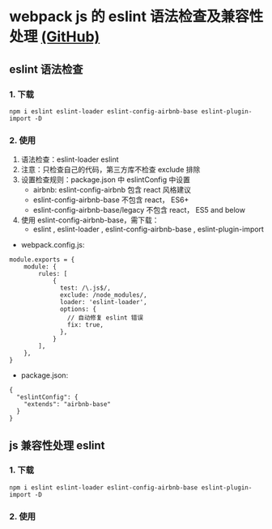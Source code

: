 # webpack js 的 eslint 语法检查及兼容性处理 [(GitHub)](https://github.com/GYQ-LQ/webpack-actual/tree/master/09-js_eslint)

## eslint 语法检查

### 1. 下载

```
npm i eslint eslint-loader eslint-config-airbnb-base eslint-plugin-import -D
```

### 2. 使用

1. 语法检查：eslint-loader eslint
2. 注意：只检查自己的代码，第三方库不检查 exclude 排除
3. 设置检查规则：package.json 中 eslintConfig 中设置
   - airbnb: eslint-config-airbnb 包含 react 风格建议
   - eslint-config-airbnb-base 不包含 react， ES6+
   - eslint-config-airbnb-base/legacy 不包含 react， ES5 and below
4. 使用 eslint-config-airbnb-base，需下载：
   - eslint , eslint-loader , eslint-config-airbnb-base , eslint-plugin-import

- webpack.config.js:

```
module.exports = {
    module: {
        rules: [
            {
              test: /\.js$/,
              exclude: /node_modules/,
              loader: 'eslint-loader',
              options: {
                // 自动修复 eslint 错误
                fix: true,
              },
            }
        ],
    },
}
```

- package.json:

```
{
  "eslintConfig": {
    "extends": "airbnb-base"
  }
}
```

## js 兼容性处理 eslint

### 1. 下载

```
npm i eslint eslint-loader eslint-config-airbnb-base eslint-plugin-import -D
```

### 2. 使用
